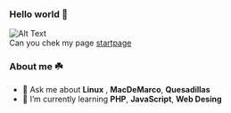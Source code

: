 


### Hello world 👋 
![Alt Text](https://media.tenor.com/EERXjdAqkUEAAAAM/cat-cat-watchin.gif) 
<br>
Can you chek my page [startpage](https://kobakk.github.io/) 
<br>
### About me ☘️
- 💬 Ask me about **Linux** , **MacDeMarco**, **Quesadillas**
- 🌱 I’m currently learning  **PHP**, **JavaScript**, **Web Desing**
<!--
**Kobakk/Kobakk** is a ✨ _special_ ✨ repository because its `README.md` (this file) appears on your GitHub profile.

Here are some ideas to get you started:

- 🔭 I’m currently working on ...

- 👯 I’m looking to collaborate on ...
- 🤔 I’m looking for help with ...

- 📫 How to reach me: ...
- 😄 Pronouns: ...
- ⚡ Fun fact: ...
-->
